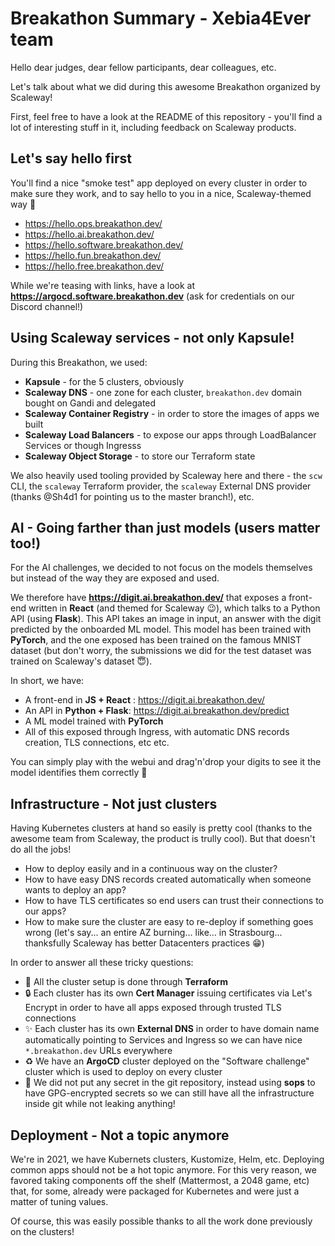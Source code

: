 # Breakathon Summary - Xebia4Ever team

Hello dear judges, dear fellow participants, dear colleagues, etc.

Let's talk about what we did during this awesome Breakathon organized by
Scaleway!

First, feel free to have a look at the README of this repository - you'll find
a lot of interesting stuff in it, including feedback on Scaleway products.

## Let's say hello first

You'll find a nice "smoke test" app deployed on every cluster in order to make
sure they work, and to say hello to you in a nice, Scaleway-themed way 🙂

- <https://hello.ops.breakathon.dev/>
- <https://hello.ai.breakathon.dev/>
- <https://hello.software.breakathon.dev/>
- <https://hello.fun.breakathon.dev/>
- <https://hello.free.breakathon.dev/>

While we're teasing with links, have a look at
**<https://argocd.software.breakathon.dev>** (ask for credentials on our
Discord channel!)

## Using Scaleway services - not only Kapsule!

During this Breakathon, we used:

- **Kapsule** - for the 5 clusters, obviously
- **Scaleway DNS** - one zone for each cluster, `breakathon.dev` domain bought on
  Gandi and delegated
- **Scaleway Container Registry** - in order to store the images of apps we
  built
- **Scaleway Load Balancers** - to expose our apps through LoadBalancer
  Services or though Ingresss
- **Scaleway Object Storage** - to store our Terraform state

We also heavily used tooling provided by Scaleway here and there - the `scw`
CLI, the `scaleway` Terraform provider, the `scaleway` External DNS provider
(thanks @Sh4d1 for pointing us to the master branch!), etc.

## AI - Going farther than just models (users matter too!)

For the AI challenges, we decided to not focus on the models themselves but
instead of the way they are exposed and used.

We therefore have **<https://digit.ai.breakathon.dev/>** that exposes a
front-end written in **React** (and themed for Scaleway 😉), which talks to a
Python API (using **Flask**). This API takes an image in input, an answer with
the digit predicted by the onboarded ML model. This model has been trained with
**PyTorch**, and the one exposed has been trained on the famous MNIST dataset
(but don't worry, the submissions we did for the test dataset was trained on
Scaleway's dataset 😇).

In short, we have:

- A front-end in **JS + React** : <https://digit.ai.breakathon.dev/>
- An API in **Python + Flask**: <https://digit.ai.breakathon.dev/predict>
- A ML model trained with **PyTorch**
- All of this exposed through Ingress, with automatic DNS records creation, TLS
  connections, etc etc.

You can simply play with the webui and drag'n'drop your digits to see it the
model identifies them correctly 🙂

## Infrastructure - Not just clusters

Having Kubernetes clusters at hand so easily is pretty cool (thanks to the
awesome team from Scaleway, the product is trully cool). But that doesn't do
all the jobs!

- How to deploy easily and in a continuous way on the cluster?
- How to have easy DNS records created automatically when someone wants to
  deploy an app?
- How to have TLS certificates so end users can trust their connections to our
  apps?
- How to make sure the cluster are easy to re-deploy if something goes wrong
  (let's say... an entire AZ burning... like... in Strasbourg... thanksfully
  Scaleway has better Datacenters practices 😁)

In order to answer all these tricky questions:

- 🔧 All the cluster setup is done through **Terraform**
- 🔒 Each cluster has its own **Cert Manager** issuing certificates via Let's
  Encrypt in order to have all apps exposed through trusted TLS connections
- ✨ Each cluster has its own **External DNS** in order to have domain name
  automatically pointing to Services and Ingress so we can have nice
  `*.breakathon.dev` URLs everywhere
- ♻ We have an **ArgoCD** cluster deployed on the "Software challenge" cluster
  which is used to deploy on every cluster
- 🔐 We did not put any secret in the git repository, instead using **sops** to
  have GPG-encrypted secrets so we can still have all the infrastructure inside
  git while not leaking anything!

## Deployment - Not a topic anymore

We're in 2021, we have Kubernets clusters, Kustomize, Helm, etc. Deploying
common apps should not be a hot topic anymore. For this very reason, we favored
taking components off the shelf (Mattermost, a 2048 game, etc) that, for some,
already were packaged for Kubernetes and were just a matter of tuning values.

Of course, this was easily possible thanks to all the work done previously on
the clusters!
